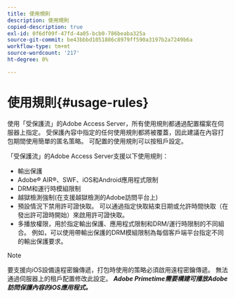 ```yaml
---
title: 使用規則
description: 使用規則
copied-description: true
exl-id: 0f6df09f-47fd-4a05-bcb0-786beaba325a
source-git-commit: be43bbbd1051886c8979ff590a3197b2a7249b6a
workflow-type: tm+mt
source-wordcount: '217'
ht-degree: 0%

---
```


# 使用規則{#usage-rules}

使用「受保護流」的Adobe Access Server，所有使用規則都通過配置檔案在伺服器上指定。 受保護內容中指定的任何使用規則都將被覆蓋，因此建議在內容打包期間使用簡單的匿名策略。 可配置的使用規則可以按租戶設定。

「受保護流」的Adobe Access Server支援以下使用規則：

* 輸出保護
* Adobe® AIR®、SWF、iOS和Android應用程式限制
* DRM和運行時模組限制
* 越獄檢測強制(在支援越獄檢測的Adobe訪問平台上)
* 預設情況下禁用許可證快取。 可以通過指定快取結束日期或允許時間快取（在發出許可證時開始）來啟用許可證快取。
* 多播放權限，用於指定輸出保護、應用程式限制和DRM/運行時限制的不同組合。 例如，可以使用帶輸出保護的DRM模組限制為每個客戶端平台指定不同的輸出保護要求。

>[!NOTE]
>
>要支援向iOS設備遠程密鑰傳遞，打包時使用的策略必須啟用遠程密鑰傳遞。 無法通過伺服器上的租戶配置修改此設定。 ***Adobe Primetime需要構建可播放Adobe訪問保護內容的iOS應用程式。***

